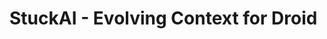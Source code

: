 # StuckAI - Evolving Context for Droid
<!-- This document will be automatically updated by Droid with key context summaries, decisions, and progress milestones. Last Updated: 2025-06-11 -->
